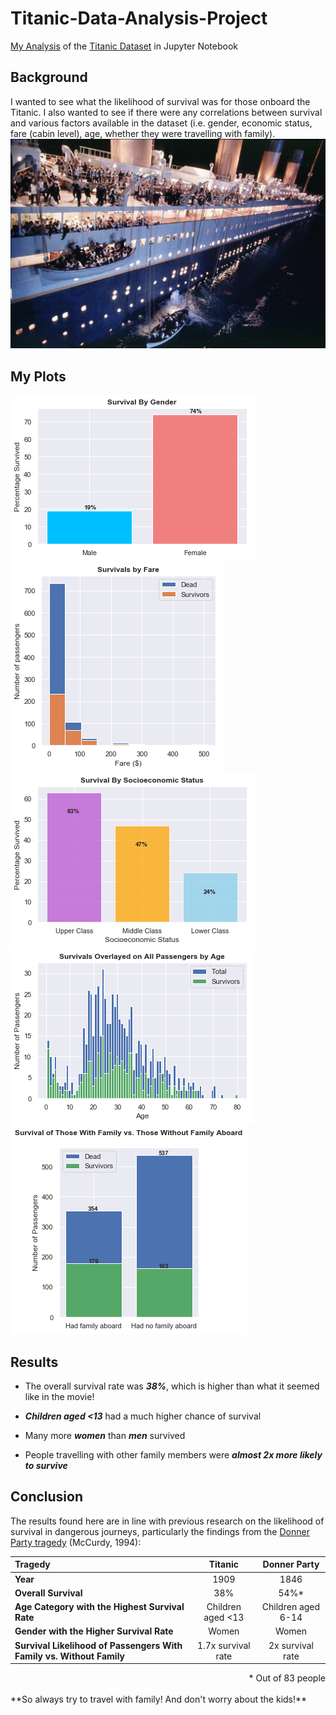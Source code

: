 # Titanic-Data-Analysis-Project
[My Analysis](Data%20Analysis%20Project.ipynb) of the [Titanic Dataset](https://www.kaggle.com/c/titanic/data) in Jupyter Notebook

## Background
I wanted to see what the likelihood of survival was for those onboard the Titanic. I also wanted to see if there were any correlations between survival and various factors available in the dataset (i.e. gender, economic status, fare (cabin level), age, whether they were travelling with family).
![titanic.png](Images/titanic.png)

## My Plots
![1.png](Images/1.png)
![2.png](Images/2.png)
![3.png](Images/3.png)
![4.png](Images/4.png)
![5.png](Images/5.png)

## Results

* The overall survival rate was **_38%_**, which is higher than what it seemed like in the movie!

* **_Children aged <13_** had a much higher chance of survival

* Many more **_women_** than **_men_** survived

* People travelling with other family members were **_almost 2x more likely to survive_**

## Conclusion
The results found here are in line with previous research on the likelihood of survival in dangerous journeys, particularly the findings from the [Donner Party tragedy](https://www.history.com/topics/westward-expansion/donner-party) (McCurdy, 1994):

|Tragedy                                                              |Titanic           |Donner Party          |
|:--------------------------------------------------------------------|:----------------:|:--------------------:|
|**Year**                                                             |1909              |1846                  |
|**Overall Survival**                                                 |38%               |54%*                  |
|**Age Category with the Highest Survival Rate**                      |Children aged <13 |Children aged 6-14    |
|**Gender with the Higher Survival Rate**                             |Women             |Women                 |
|**Survival Likelihood of Passengers With Family vs. Without Family** |1.7x survival rate|2x survival rate      |

<div style="text-align: right">* Out of 83 people</div>

<br>
**So always try to travel with family! And don't worry about the kids!**
